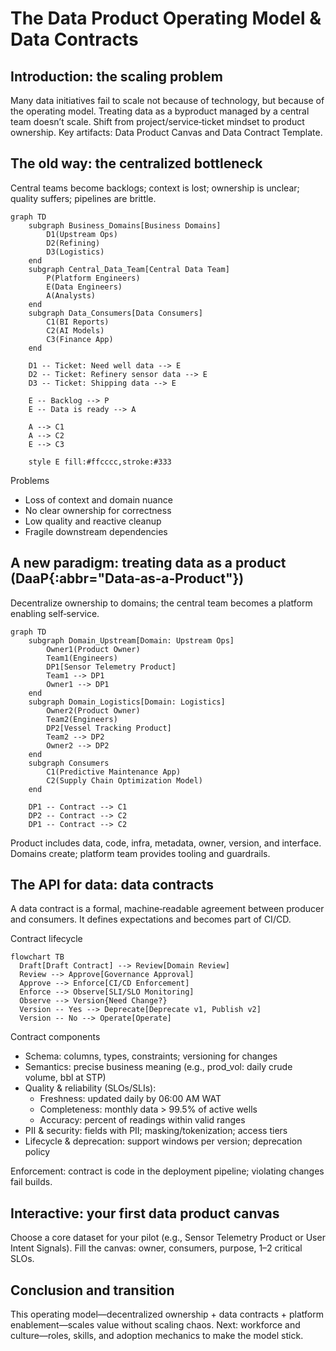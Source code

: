 # The Data Product Operating Model & Data Contracts

## Introduction: the scaling problem
Many data initiatives fail to scale not because of technology, but because of the operating model. Treating data as a byproduct managed by a central team doesn’t scale. Shift from project/service‑ticket mindset to product ownership. Key artifacts: Data Product Canvas and Data Contract Template.

## The old way: the centralized bottleneck
Central teams become backlogs; context is lost; ownership is unclear; quality suffers; pipelines are brittle.

```mermaid
graph TD
    subgraph Business_Domains[Business Domains]
        D1(Upstream Ops)
        D2(Refining)
        D3(Logistics)
    end
    subgraph Central_Data_Team[Central Data Team]
        P(Platform Engineers)
        E(Data Engineers)
        A(Analysts)
    end
    subgraph Data_Consumers[Data Consumers]
        C1(BI Reports)
        C2(AI Models)
        C3(Finance App)
    end

    D1 -- Ticket: Need well data --> E
    D2 -- Ticket: Refinery sensor data --> E
    D3 -- Ticket: Shipping data --> E

    E -- Backlog --> P
    E -- Data is ready --> A

    A --> C1
    A --> C2
    E --> C3

    style E fill:#ffcccc,stroke:#333
```

Problems
- Loss of context and domain nuance
- No clear ownership for correctness
- Low quality and reactive cleanup
- Fragile downstream dependencies

## A new paradigm: treating data as a product (DaaP{:abbr="Data‑as‑a‑Product"})
Decentralize ownership to domains; the central team becomes a platform enabling self‑service.

```mermaid
graph TD
    subgraph Domain_Upstream[Domain: Upstream Ops]
        Owner1(Product Owner)
        Team1(Engineers)
        DP1[Sensor Telemetry Product]
        Team1 --> DP1
        Owner1 --> DP1
    end
    subgraph Domain_Logistics[Domain: Logistics]
        Owner2(Product Owner)
        Team2(Engineers)
        DP2[Vessel Tracking Product]
        Team2 --> DP2
        Owner2 --> DP2
    end
    subgraph Consumers
        C1(Predictive Maintenance App)
        C2(Supply Chain Optimization Model)
    end

    DP1 -- Contract --> C1
    DP2 -- Contract --> C2
    DP1 -- Contract --> C2
```

Product includes data, code, infra, metadata, owner, version, and interface. Domains create; platform team provides tooling and guardrails.

## The API for data: data contracts
A data contract is a formal, machine‑readable agreement between producer and consumers. It defines expectations and becomes part of CI/CD.

Contract lifecycle
```mermaid
flowchart TB
  Draft[Draft Contract] --> Review[Domain Review]
  Review --> Approve[Governance Approval]
  Approve --> Enforce[CI/CD Enforcement]
  Enforce --> Observe[SLI/SLO Monitoring]
  Observe --> Version{Need Change?}
  Version -- Yes --> Deprecate[Deprecate v1, Publish v2]
  Version -- No --> Operate[Operate]
```

Contract components
- Schema: columns, types, constraints; versioning for changes
- Semantics: precise business meaning (e.g., prod_vol: daily crude volume, bbl at STP)
- Quality & reliability (SLOs/SLIs):
  - Freshness: updated daily by 06:00 AM WAT
  - Completeness: monthly data > 99.5% of active wells
  - Accuracy: percent of readings within valid ranges
- PII & security: fields with PII; masking/tokenization; access tiers
- Lifecycle & deprecation: support windows per version; deprecation policy

Enforcement: contract is code in the deployment pipeline; violating changes fail builds.

## Interactive: your first data product canvas
Choose a core dataset for your pilot (e.g., Sensor Telemetry Product or User Intent Signals). Fill the canvas: owner, consumers, purpose, 1–2 critical SLOs.

## Conclusion and transition
This operating model—decentralized ownership + data contracts + platform enablement—scales value without scaling chaos. Next: workforce and culture—roles, skills, and adoption mechanics to make the model stick.
